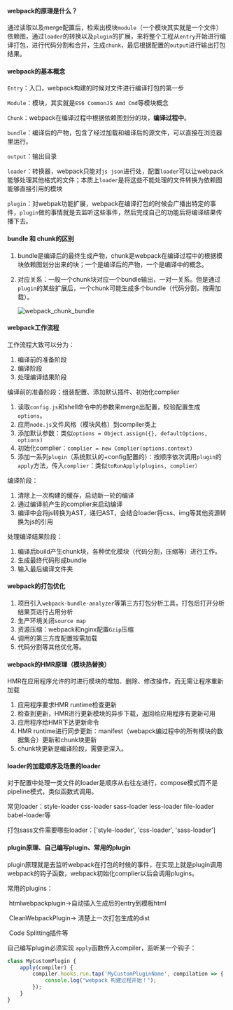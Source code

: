 #### webpack的原理是什么？

通过读取以及merge配置后，检索出模块`module`（一个模块其实就是一个文件） 依赖图，通过`loader`的转换以及`plugin`的扩展，来将整个工程从`entry`开始进行编译打包，进行代码分割和合并，生成`chunk`，最后根据配置的`output`进行输出打包结果。

#### webpack的基本概念

`Entry`：入口，webpack构建的时候对文件进行编译打包的第一步

`Module`：模块，其实就是`ES6 CommonJS Amd Cmd`等模块概念

`Chunk`：webpack在编译过程中根据依赖图划分的块，**编译过程中**。

`bundle`：编译后的产物，包含了经过加载和编译后的源文件，可以直接在浏览器里运行。

`output`：输出目录

`loader`：转换器，webpack只能对`js json`进行处，配置`loader`可以让webpack能够处理其他格式的文件；本质上`loader`是将这些不能处理的文件转换为依赖图能够直接引用的模块

`plugin`：对webpak功能扩展，webpack在编译打包的时候会广播出特定的事件，`plugin`做的事情就是去监听这些事件，然后完成自己的功能后将编译结果传播下去。

#### bundle 和 chunk的区别

1. bundle是编译后的最终生成产物，chunk是webpack在编译过程中的根据模块依赖图划分出来的块；一个是编译后的产物，一个是编译中的概念。

2. 对应关系：一般一个chunk块对应一个bundle输出，一对一关系。但是通过`plugin`的某些扩展后，一个chunk可能生成多个bundle（代码分割，按需加载）。

   ![webpack_chunk_bundle](/Users/awefeng/Code/summary/interview/webpack_chunk_bundle.png)



#### webpack工作流程

工作流程大致可以分为：

1. 编译前的准备阶段
2. 编译阶段
3. 处理编译结果阶段



编译前的准备阶段：组装配置、添加默认插件、初始化complier

1. 读取`config.js`和shell命令中的参数来merge出配置，校验配置生成`options`。
2. 应用`node.js`文件风格（模块风格）到compiler类上
3. 添加默认参数：类似`options = Object.assign({}, defaultOptions, options)`
4. 初始化complier：`complier = new Complier(options.context)`
5. 添加一系列`plugin`（系统默认的+config配置的）：按顺序依次调用`plugin`的`apply`方法，传入`complier`：类似`toRunApply(plugins, complier）`



编译阶段：

1. 清除上一次构建的缓存，启动新一轮的编译
2. 通过编译前产生的complier来启动编译
3. 编译中会将js转换为AST，递归AST，会结合loader将css、img等其他资源转换为js的引用



处理编译结果阶段：

1. 编译后build产生chunk块，各种优化模块（代码分割，压缩等）进行工作。
2. 生成最终代码形成bundle
3. 输入最后编译文件夹



#### webpack的打包优化

1. 项目引入`webpack-bundle-analyzer`等第三方打包分析工具，打包后打开分析结果页进行占用分析
2. 生产环境关闭`source map`
3. 资源压缩：webpack和nginx配置`Gzip`压缩
4. 调用的第三方库配置按需加载
6. 代码分割等其他优化等。



#### webpack的HMR原理（模块热替换）

HMR在应用程序允许的时进行模块的增加、删除、修改操作，而无需让程序重新加载

1. 应用程序要求HMR runtime检查更新
2. 检查到更新，HMR进行更新模块的异步下载，返回给应用程序有更新可用
3. 应用程序给HMR下达更新命令
4. HMR runtime进行同步更新：manifest（webapck编过程中的所有模块的数据集合）更新和chunk块更新
5. chunk块更新是编译阶段，需要更深入。



#### loader的加载顺序及场景的loader

对于配置中处理一类文件的loader是顺序从右往左进行，compose模式而不是pipeline模式，类似函数式调用。

常见loader：style-loader css-loader sass-loader less-loader file-loader babel-loader等

打包sass文件需要哪些loader：['style-loader', 'css-loader', 'sass-loader']



#### plugin原理、自己编写plugin、常用的plugin

plugin原理就是去监听webpack在打包的时候的事件，在实现上就是plugin调用webpack的钩子函数，webpack初始化complier以后会调用plugins。

常用的plugins：

​	htmlwebpackplugin->自动插入生成后的entry到模板html 

​	CleanWebpackPlugin-> 清楚上一次打包生成的dist

​	Code Splitting插件等

自己编写plugin必须实现 `apply`函数传入compiler，监听某一个钩子：

```javascript
class MyCustomPlugin {
    apply(compiler) {
        compiler.hooks.run.tap('MyCustomPluginName', compilation => {
            console.log("webpack 构建过程开始！");
        });
    }
}
```











